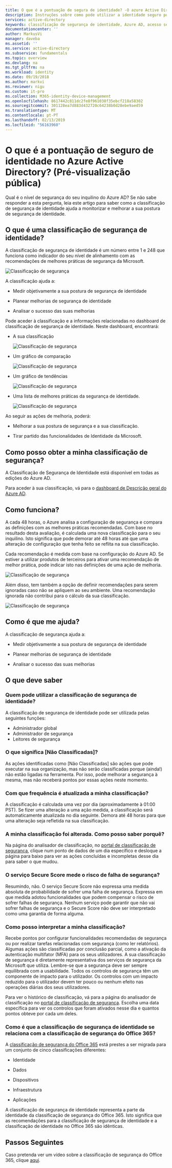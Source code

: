 ```yaml
---
title: O que é a pontuação de segura de identidade? -O azure Active Directory (pré-visualização pública) | Documentos da Microsoft
description: Instruções sobre como pode utilizar a identidade seguro pontuação para melhorar a postura de segurança do seu inquilino do Azure AD.
services: active-directory
keywords: classificação de segurança de identidade, Azure AD, acesso seguro aos recursos da empresa
documentationcenter: ''
author: MarkusVi
manager: daveba
ms.assetid: ''
ms.service: active-directory
ms.subservice: fundamentals
ms.topic: overview
ms.devlang: na
ms.tgt_pltfrm: na
ms.workload: identity
ms.date: 09/19/2018
ms.author: markvi
ms.reviewer: nigu
ms.custom: it-pro
ms.collection: M365-identity-device-management
ms.openlocfilehash: 8617442c811dc2fe8f961038f35ebcf218a58302
ms.sourcegitcommit: 301128ea7d883d432720c64238b0d28ebe9aed59
ms.translationtype: MT
ms.contentlocale: pt-PT
ms.lasthandoff: 02/13/2019
ms.locfileid: "56163960"
---
```

# <a name="what-is-the-identity-secure-score-in-azure-active-directory-public-preview"></a>O que é a pontuação de seguro de identidade no Azure Active Directory? (Pré-visualização pública)

Qual é o nível de segurança do seu inquilino do Azure AD? Se não sabe responder a esta pergunta, leia este artigo para saber como a classificação de segurança de identidade ajuda a monitorizar e melhorar a sua postura de segurança de identidade. 

## <a name="what-is-an-identity-secure-score"></a>O que é uma classificação de segurança de identidade?

A classificação de segurança de identidade é um número entre 1 e 248 que funciona como indicador do seu nível de alinhamento com as recomendações de melhores práticas de segurança da Microsoft.


![Classificação de segurança](./media/identity-secure-score/01.png)



A classificação ajuda a:

- Medir objetivamente a sua postura de segurança de identidade

- Planear melhorias de segurança de identidade

- Analisar o sucesso das suas melhorias 


Pode aceder à classificação e a informações relacionadas no dashboard de classificação de segurança de identidade. Neste dashboard, encontrará:

- A sua classificação

    ![Classificação de segurança](./media/identity-secure-score/02.png)

- Um gráfico de comparação

    ![Classificação de segurança](./media/identity-secure-score/03.png)

- Um gráfico de tendências

    ![Classificação de segurança](./media/identity-secure-score/04.png)

- Uma lista de melhores práticas da segurança de identidade. 

    ![Classificação de segurança](./media/identity-secure-score/05.png)


Ao seguir as ações de melhoria, poderá:

- Melhorar a sua postura de segurança e a sua classificação.
 
- Tirar partido das funcionalidades de Identidade da Microsoft. 



## <a name="how-do-i-get-my-secure-score"></a>Como posso obter a minha classificação de segurança?

A Classificação de Segurança de Identidade está disponível em todas as edições do Azure AD.

Para aceder à sua classificação, vá para o [dashboard de Descrição geral do Azure AD](https://portal.azure.com/#blade/Microsoft_AAD_IAM/ActiveDirectoryMenuBlade/IdentitySecureScore).



## <a name="how-does-it-work"></a>Como funciona?

A cada 48 horas, o Azure analisa a configuração de segurança e compara as definições com as melhores práticas recomendadas. Com base no resultado desta avaliação, é calculada uma nova classificação para o seu inquilino. Isto significa que pode demorar até 48 horas até que uma alteração de configuração que tenha feito se reflita na sua classificação. 

Cada recomendação é medida com base na configuração do Azure AD. Se estiver a utilizar produtos de terceiros para ativar uma recomendação de melhor prática, pode indicar isto nas definições de uma ação de melhoria.

![Classificação de segurança](./media/identity-secure-score/07.png)


Além disso, tem também a opção de definir recomendações para serem ignoradas caso não se apliquem ao seu ambiente. Uma recomendação ignorada não contribui para o cálculo da sua classificação. 
 
![Classificação de segurança](./media/identity-secure-score/06.png)



## <a name="how-does-it-help-me"></a>Como é que me ajuda?

A classificação de segurança ajuda a:

- Medir objetivamente a sua postura de segurança de identidade

- Planear melhorias de segurança de identidade

- Analisar o sucesso das suas melhorias



## <a name="what-you-should-know"></a>O que deve saber

### <a name="who-can-use-the-identity-secure-score"></a>Quem pode utilizar a classificação de segurança de identidade?

A classificação de segurança de identidade pode ser utilizada pelas seguintes funções:

- Administrador global
- Administrador de segurança 
- Leitores de segurança 

### <a name="what-does-not-scored-mean"></a>O que significa [Não Classificadas]?

As ações identificadas como [Não Classificadas] são ações que pode executar na sua organização, mas não serão classificadas porque (ainda!) não estão ligadas na ferramenta. Por isso, pode melhorar a segurança à mesma, mas não receberá pontos por essas ações neste momento.

### <a name="how-often-is-my-score-updated"></a>Com que frequência é atualizada a minha classificação?

A classificação é calculada uma vez por dia (aproximadamente à 01:00 PST). Se fizer uma alteração a uma ação medida, a classificação será automaticamente atualizada no dia seguinte. Demora até 48 horas para que uma alteração seja refletida na sua classificação.


### <a name="my-score-changed-how-do-i-figure-out-why"></a>A minha classificação foi alterada. Como posso saber porquê?

Na página do analisador de classificação, no [portal de classificação de segurança](https://securescore.microsoft.com/#!/score), clique num ponto de dados de um dia específico e desloque a página para baixo para ver as ações concluídas e incompletas desse dia para saber o que mudou.

### <a name="does-the-secure-score-measure-my-risk-of-getting-breached"></a>O serviço Secure Score mede o risco de falha de segurança?

Resumindo, não. O serviço Secure Score não expressa uma medida absoluta de probabilidade de sofrer uma falha de segurança. Expressa em que medida adotou funcionalidades que podem compensar o risco de sofrer falhas de segurança. Nenhum serviço pode garantir que não vai sofrer falhas de segurança e o Secure Score não deve ser interpretado como uma garantia de forma alguma.

### <a name="how-should-i-interpret-my-score"></a>Como posso interpretar a minha classificação?

Recebe pontos por configurar funcionalidades recomendadas de segurança ou por realizar tarefas relacionadas com segurança (como ler relatórios). Algumas ações são classificadas por conclusão parcial, como a ativação da autenticação multifator (MFA) para os seus utilizadores. A sua classificação de segurança é diretamente representativa dos serviços de segurança da Microsoft que utiliza. Lembre-se que a segurança deve ser sempre equilibrada com a usabilidade. Todos os controlos de segurança têm um componente de impacto para o utilizador. Os controlos com um impacto reduzido para o utilizador devem ter pouco ou nenhum efeito nas operações diárias dos seus utilizadores.

Para ver o histórico de classificação, vá para a página do analisador de classificação no [portal de classificação de segurança](https://securescore.microsoft.com/#!/score). Escolha uma data específica para ver os controlos que foram ativados nesse dia e quantos pontos obteve por cada um deles.


### <a name="how-does-the-identity-secure-score-relate-to-the-office-365-secure-score"></a>Como é que a classificação de segurança de identidade se relaciona com a classificação de segurança do Office 365? 

A [classificação de segurança do Office 365](https://docs.microsoft.com/office365/securitycompliance/office-365-secure-score) está prestes a ser migrada para um conjunto de cinco classificações diferentes:

- Identidade

- Dados

- Dispositivos

- Infraestrutura

- Aplicações

A classificação de segurança de identidade representa a parte da identidade da classificação de segurança do Office 365. Isto significa que as recomendações para a classificação de segurança de identidade e a classificação de identidade no Office 365 são idênticas. 


## <a name="next-steps"></a>Passos Seguintes

Caso pretenda ver um vídeo sobre a classificação de segurança do Office 365, clique [aqui](https://www.youtube.com/watch?v=jzfpDJ9Kg-A).
 
